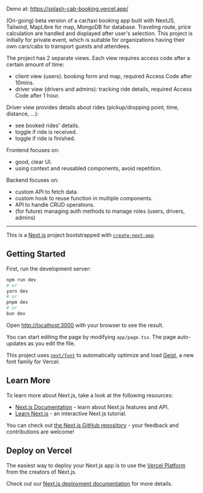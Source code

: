 Demo at: https://splash-cab-booking.vercel.app/

(On-going) beta version of a car/taxi booking app built with NextJS, Tailwind, MapLibre for map, MongoDB for database. Traveling route, price calculation are handled and displayed after user's selection. This project is initially for private event, which is suitable for organizations having their own cars/cabs to transport guests and attendees.

The project has 2 separate views.
Each view requires access code after a certain amount of time:

- client view (users): booking form and map, required Access Code after 10mins.
- driver view (drivers and admins): tracking ride details, required Access Code after 1 hour.

Driver view provides details about rides (pickup/dropping point, time, distance, ...):

- see booked rides' details.
- toggle if ride is received.
- toggle if ride is finished.

Frontend focuses on:

- good, clear UI.
- using context and reusabled components, avoid repetition.

Backend focuses on:

- custom API to fetch data.
- custom hook to reuse function in multiple components.
- API to handle CRUD operations.
- (for future) managing auth methods to manage roles (users, drivers, admins)

---

This is a [Next.js](https://nextjs.org) project bootstrapped with [`create-next-app`](https://nextjs.org/docs/app/api-reference/cli/create-next-app).

## Getting Started

First, run the development server:

```bash
npm run dev
# or
yarn dev
# or
pnpm dev
# or
bun dev
```

Open [http://localhost:3000](http://localhost:3000) with your browser to see the result.

You can start editing the page by modifying `app/page.tsx`. The page auto-updates as you edit the file.

This project uses [`next/font`](https://nextjs.org/docs/app/building-your-application/optimizing/fonts) to automatically optimize and load [Geist](https://vercel.com/font), a new font family for Vercel.

## Learn More

To learn more about Next.js, take a look at the following resources:

- [Next.js Documentation](https://nextjs.org/docs) - learn about Next.js features and API.
- [Learn Next.js](https://nextjs.org/learn) - an interactive Next.js tutorial.

You can check out [the Next.js GitHub repository](https://github.com/vercel/next.js) - your feedback and contributions are welcome!

## Deploy on Vercel

The easiest way to deploy your Next.js app is to use the [Vercel Platform](https://vercel.com/new?utm_medium=default-template&filter=next.js&utm_source=create-next-app&utm_campaign=create-next-app-readme) from the creators of Next.js.

Check out our [Next.js deployment documentation](https://nextjs.org/docs/app/building-your-application/deploying) for more details.
